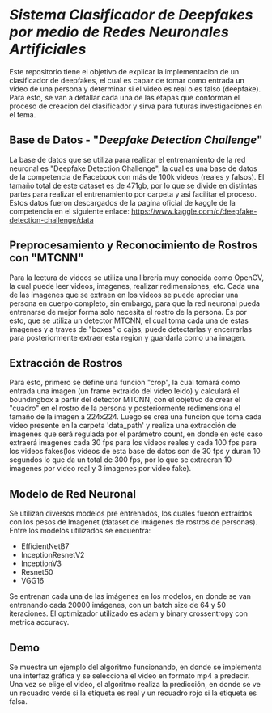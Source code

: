 # *Sistema Clasificador de Deepfakes por medio de Redes Neuronales Artificiales*
Este repositorio tiene el objetivo de explicar la implementacion de un clasificador de deepfakes, el cual es capaz de tomar como entrada un video de una persona y determinar si el video es real o es falso (deepfake). Para esto, se van a detallar cada una de las etapas que conforman el proceso de creacion del clasificador y sirva para futuras investigaciones en el tema. 

## Base de Datos - "*Deepfake Detection Challenge*"
La base de datos que se utiliza para realizar el entrenamiento de la red neuronal es "Deepfake Detection Challenge", la cual es una base de datos de la competencia de Facebook con más de 100k videos (reales y falsos). 
El tamaño total de este dataset es de 471gb, por lo que se divide en distintas partes para realizar el entrenamiento por carpeta y asi facilitar el proceso. 
Estos datos fueron descargados de la pagina oficial de kaggle de la competencia en el siguiente enlace: 
https://www.kaggle.com/c/deepfake-detection-challenge/data

## Preprocesamiento y Reconocimiento de Rostros con "MTCNN"
Para la lectura de videos se utiliza una libreria muy conocida como OpenCV, la cual puede leer videos, imagenes, realizar redimensiones, etc. Cada una de las imagenes que se extraen en los videos se puede apreciar una persona en cuerpo completo, sin embargo, para que la red neuronal pueda entrenarse de mejor forma solo necesita el rostro de la persona. Es por esto, que se utiliza un detector MTCNN, el cual toma cada una de estas imagenes y a traves de "boxes" o cajas, puede detectarlas y encerrarlas para posteriormente extraer esta region y guardarla como una imagen. 

## Extracción de Rostros

Para esto, primero se define una funcion "crop", la cual tomará como entrada una imagen (un frame extraido del video leido) y calculará el boundingbox a partir del detector MTCNN, con el objetivo de crear el "cuadro" en el rostro de la persona y posteriormente redimensiona el tamaño de la imagen a 224x224. Luego se crea una funcion que toma cada video presente en la carpeta 'data_path' y realiza una extracción de imagenes que será regulada por el parámetro count, en donde en este caso extraerá imagenes cada 30 fps para los videos reales y cada 100 fps para los videos fakes(los videos de esta base de datos son de 30 fps y duran 10 segundos lo que da un total de 300 fps, por lo que se extraeran 10 imagenes por video real y 3 imagenes por video fake).

## Modelo de Red Neuronal 
Se utilizan diversos modelos pre entrenados, los cuales fueron extraídos con los pesos de Imagenet (dataset de imágenes de rostros de personas). Entre los modelos utilizados se encuentra:
- EfficientNetB7
- InceptionResnetV2
- InceptionV3
- Resnet50
- VGG16

Se entrenan cada una de las imágenes en los modelos, en donde se van entrenando cada 20000 imágenes, con un batch size de 64 y 50 iteraciones. El optimizador utilizado es adam y binary crossentropy con metrica accuracy. 

## Demo 
Se muestra un ejemplo del algoritmo funcionando, en donde se implementa una interfaz gráfica y se selecciona el video en formato mp4 a predecir. Una vez se elige el video, el algoritmo realiza la predicción, en donde se ve un recuadro verde si la etiqueta es real y un recuadro rojo si la etiqueta es falsa. 
